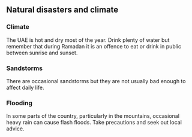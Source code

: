 ## Natural disasters and climate

### **Climate**

The UAE is hot and dry most of the year. Drink plenty of water but remember that during Ramadan it is an offence to eat or drink in public between sunrise and sunset.

### **Sandstorms**

There are occasional sandstorms but they are not usually bad enough to affect daily life.

### **Flooding**

In some parts of the country, particularly in the mountains, occasional heavy rain can cause flash floods. Take precautions and seek out local advice.